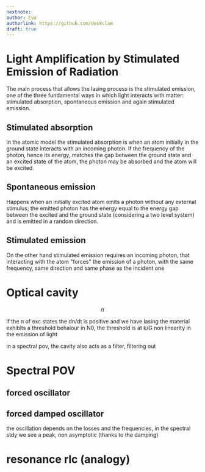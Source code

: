 ```yaml
---
nextnote: 
author: Eva
authorlink: https://github.com/deskclam
draft: true
---
```

# Light Amplification by Stimulated Emission of Radiation

The main process that allows the lasing process is the stimulated emission, one of the three fundamental ways in which light interacts with matter: stimulated absorption, spontaneous emission and again stimulated emission.

## Stimulated absorption

In the atomic model the stimulated absorption is when an atom initially in the ground state interacts with an incoming photon. If the frequency of the photon, hence its energy, matches the gap between the ground state and an excited state of the atom, the photon may be absorbed and the atom will be excited.

## Spontaneous emission

Happens when an initially excited atom emits a photon without any external stimulus; the emitted photon has the energy equal to the energy gap between the excited and the ground state (considering a two level system) and is emitted in a random direction.


## Stimulated emission

On the other hand stimulated emission requires an incoming photon, that interacting with the atom "forces"  the emission of a photon, with the same frequency, same direction and same phase as the incident one







# Optical cavity

$$ \dot{n}  $$ 

if the n of exc states the dn/dt is positive and we have lasing
the material exhibits a threshold behaiour in N0, the threshold is at k/G
non linearity in the emission of light

in a spectral pov, the cavity also acts as a filter, filtering out 

# Spectral POV

## forced oscillator

## forced damped oscillator

the oscillation depends on the losses and the frequencies, in the spectral stdy we see a peak, non asymptotic (thanks to the damping)

# resonance rlc (analogy)

